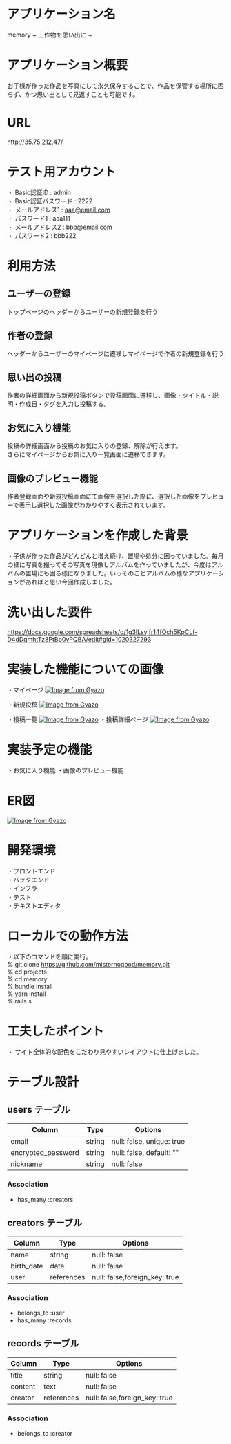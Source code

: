 # アプリケーション名
memory ~ 工作物を思い出に ~
# アプリケーション概要
お子様が作った作品を写真にして永久保存することで、作品を保管する場所に困らず、かつ思い出として見返すことも可能です。
# URL
http://35.75.212.47/
# テスト用アカウント
・ Basic認証ID : admin<br>
・ Basic認証パスワード : 2222<br>
・ メールアドレス1 : aaa@email.com<br>
・ パスワード1 : aaa111<br>
・ メールアドレス2 : bbb@email.com<br>
・ パスワード2 : bbb222<br>
# 利用方法
## ユーザーの登録
トップページのヘッダーからユーザーの新規登録を行う
## 作者の登録
ヘッダーからユーザーのマイページに遷移しマイページで作者の新規登録を行う
## 思い出の投稿
作者の詳細画面から新規投稿ボタンで投稿画面に遷移し、画像・タイトル・説明・作成日・タグを入力し投稿する。
## お気に入り機能
投稿の詳細画面から投稿のお気に入りの登録、解除が行えます。  
さらにマイページからお気に入り一覧画面に遷移できます。
## 画像のプレビュー機能
作者登録画面や新規投稿画面にて画像を選択した際に、選択した画像をプレビューで表示し選択した画像がわかりやすく表示されています。
# アプリケーションを作成した背景
・子供が作った作品がどんどんと増え続け、置場や処分に困っていました。毎月の様に写真を撮ってその写真を現像しアルバムを作っていましたが、今度はアルバムの置場にも困る様になりました。いっそのことアルバムの様なアプリケーションがあればと思い今回作成しました。
# 洗い出した要件
https://docs.google.com/spreadsheets/d/1g3lLsvjfr14fOch5KpCLf-D4dDqmhtTz8PtBp0vPQBA/edit#gid=1020327293
# 実装した機能についての画像
・マイページ
[![Image from Gyazo](https://i.gyazo.com/4ab653ab607d75d3fbbd0d200d8b2839.png)](https://gyazo.com/4ab653ab607d75d3fbbd0d200d8b2839)

・新規投稿
[![Image from Gyazo](https://i.gyazo.com/3a099d6ecbd82c74e6a67c17188f1312.gif)](https://gyazo.com/3a099d6ecbd82c74e6a67c17188f1312)

・投稿一覧
[![Image from Gyazo](https://i.gyazo.com/2f6c33ae310a59d97b8b517d26cb5869.png)](https://gyazo.com/2f6c33ae310a59d97b8b517d26cb5869)
・投稿詳細ページ
[![Image from Gyazo](https://i.gyazo.com/6e640812550da063cc2ce25426b80629.jpg)](https://gyazo.com/6e640812550da063cc2ce25426b80629)
# 実装予定の機能
・お気に入り機能
・画像のプレビュー機能
# ER図
[![Image from Gyazo](https://i.gyazo.com/af053b74d01079f2ebfe4904377f87eb.png)](https://gyazo.com/af053b74d01079f2ebfe4904377f87eb)
# 開発環境
・フロントエンド  
・バックエンド  
・インフラ  
・テスト  
・テキストエディタ  
# ローカルでの動作方法
・以下のコマンドを順に実行。  
% git clone https://github.com/misternogood/memory.git  
% cd projects  
% cd memory  
% bundle install  
% yarn install  
% rails s
# 工夫したポイント
・ サイト全体的な配色をこだわり見やすいレイアウトに仕上げました。
# テーブル設計

## users テーブル

| Column             | Type         | Options                        |
| ------------------ | ------------ | ------------------------------ |
| email              | string       | null: false, unique: true      |
| encrypted_password | string       | null: false, default: ""       |
| nickname           | string       | null: false                    |

### Association

- has_many :creators

## creators テーブル

| Column                 | Type         | Options                        |
| ---------------------- | ------------ | ------------------------------ |
| name                   | string       | null: false                    |
| birth_date             | date         | null: false                    |
| user                   | references   | null: false,foreign_key: true  |

### Association

- belongs_to :user
- has_many :records

## records テーブル

| Column                 | Type         | Options                        |
| ---------------------- | ------------ | ------------------------------ |
| title                  | string       | null: false                    |
| content                | text         | null: false                    |
| creator                | references   | null: false,foreign_key: true  |

### Association

- belongs_to :creator